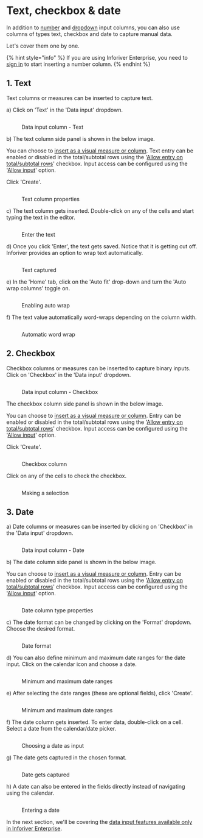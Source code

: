 # Text, checkbox & date

In addition to [number](insert-manual-input-columns.md) and [dropdown](dropdown.md) input columns, you can also use columns of types text, checkbox and date to capture manual data.

Let's cover them one by one.

{% hint style="info" %}
If you are using Inforiver Enterprise, you need to [sign in](../insert-manual-input-columns.md#1.-sign-in) to start inserting a number column.&#x20;
{% endhint %}

## 1. Text

Text columns or measures can be inserted to capture text.&#x20;

a) Click on 'Text' in the 'Data input' dropdown.

<figure><img src="../../../.gitbook/assets/4.4.3.2 Text.png" alt=""><figcaption><p>Data input column - Text</p></figcaption></figure>

b) The text column side panel is shown in the below image.&#x20;

You can choose to [insert as a visual measure or column](../insert-manual-input-columns.md#1.-insert-as). Text entry can be enabled or disabled in the total/subtotal rows using the '[Allow entry on total/subtotal rows](dropdown.md#iii-entry-in-total-subtotal-rows)' checkbox. Input access can be configured using the '[Allow input](../insert-manual-input-columns.md#2.-allow-input)' option.&#x20;

Click 'Create'.

<figure><img src="../../../.gitbook/assets/4.4.3.3 Text.png" alt=""><figcaption><p>Text column properties</p></figcaption></figure>

c) The text column gets inserted. Double-click on any of the cells and start typing the text in the editor.

<figure><img src="../../../.gitbook/assets/4.4.3.4 Text.png" alt=""><figcaption><p>Enter the text</p></figcaption></figure>

d) Once you click 'Enter', the text gets saved. Notice that it is getting cut off. Inforiver provides an option to wrap text automatically.

<figure><img src="../../../.gitbook/assets/4.4.3.5 Text.png" alt=""><figcaption><p>Text captured</p></figcaption></figure>

e) In the 'Home' tab, click on the 'Auto fit' drop-down and turn the 'Auto wrap columns' toggle on.

<figure><img src="../../../.gitbook/assets/4.4.3.6 Text.png" alt=""><figcaption><p>Enabling auto wrap</p></figcaption></figure>

f) The text value automatically word-wraps depending on the column width.

<figure><img src="../../../.gitbook/assets/4.4.3.7 Text.png" alt=""><figcaption><p>Automatic word wrap</p></figcaption></figure>

## 2. Checkbox

Checkbox columns or measures can be inserted to capture binary inputs. Click on 'Checkbox' in the 'Data input' dropdown.

<figure><img src="../../../.gitbook/assets/4.4.3.8 Checkbox.png" alt=""><figcaption><p>Data input column - Checkbox</p></figcaption></figure>

The checkbox column side panel is shown in the below image.&#x20;

You can choose to [insert as a visual measure or column](../insert-manual-input-columns.md#1.-insert-as). Entry can be enabled or disabled in the total/subtotal rows using the '[Allow entry on total/subtotal rows](dropdown.md#iii-entry-in-total-subtotal-rows)' checkbox. Input access can be configured using the '[Allow input](../insert-manual-input-columns.md#2.-allow-input)' option.&#x20;

Click 'Create'.

<figure><img src="../../../.gitbook/assets/4.4.3.9 Checkbox.png" alt=""><figcaption><p>Checkbox column</p></figcaption></figure>

Click on any of the cells to check the checkbox.

<figure><img src="../../../.gitbook/assets/4.4.3.10 Checkbox.png" alt=""><figcaption><p>Making a selection</p></figcaption></figure>

## 3. Date

a) Date columns or measures can be inserted by clicking on 'Checkbox' in the 'Data input' dropdown.&#x20;

<figure><img src="../../../.gitbook/assets/4.4.3.11 Date.png" alt=""><figcaption><p>Data input column - Date</p></figcaption></figure>

b) The date column side panel is shown in the below image.&#x20;

You can choose to [insert as a visual measure or column](../insert-manual-input-columns.md#1.-insert-as). Entry can be enabled or disabled in the total/subtotal rows using the '[Allow entry on total/subtotal rows](dropdown.md#iii-entry-in-total-subtotal-rows)' checkbox. Input access can be configured using the '[Allow input](../insert-manual-input-columns.md#2.-allow-input)' option.&#x20;

<figure><img src="../../../.gitbook/assets/4.4.3.12 Date (1).png" alt=""><figcaption><p>Date column type properties</p></figcaption></figure>

c) The date format can be changed by clicking on the 'Format' dropdown. Choose the desired format.

<figure><img src="../../../.gitbook/assets/4.4.3.13 Date.png" alt=""><figcaption><p>Date format</p></figcaption></figure>

d) You can also define minimum and maximum date ranges for the date input. Click on the calendar icon and choose a date.

<figure><img src="../../../.gitbook/assets/4.4.3.14 Date.png" alt=""><figcaption><p>Minimum and maximum date ranges</p></figcaption></figure>

e) After selecting the date ranges (these are optional fields), click 'Create'.

<figure><img src="../../../.gitbook/assets/4.4.3.15 Date.png" alt=""><figcaption><p>Minimum and maximum date ranges</p></figcaption></figure>

f) The date column gets inserted. To enter data, double-click on a cell. Select a date from the calendar/date picker.&#x20;

<figure><img src="../../../.gitbook/assets/4.4.3.16 Date.png" alt=""><figcaption><p>Choosing a date as input</p></figcaption></figure>

g) The date gets captured in the chosen format.

<figure><img src="../../../.gitbook/assets/4.4.3.17 Date.png" alt=""><figcaption><p>Date gets captured</p></figcaption></figure>

h) A date can also be entered in the fields directly instead of navigating using the calendar.

<figure><img src="../../../.gitbook/assets/4.4.3.18 Date.png" alt=""><figcaption><p>Entering a date</p></figcaption></figure>

In the next section, we'll be covering the [data input features available only in Inforiver Enterprise](enterprise-features.md).
